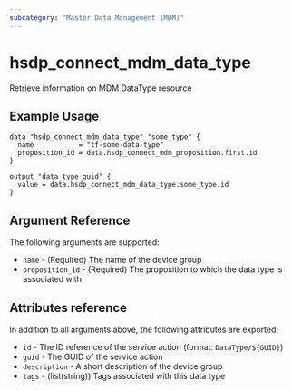 ```yaml
---
subcategory: "Master Data Management (MDM)"
---
```


# hsdp_connect_mdm_data_type

Retrieve information on MDM DataType resource

## Example Usage

```hcl
data "hsdp_connect_mdm_data_type" "some_type" {
  name           = "tf-some-data-type"
  proposition_id = data.hsdp_connect_mdm_proposition.first.id
}

output "data_type_guid" {
  value = data.hsdp_connect_mdm_data_type.some_type.id
}
```

## Argument Reference

The following arguments are supported:

* `name` - (Required) The name of the device group
* `proposition_id` - (Required) The proposition to which the data type is associated with

## Attributes reference

In addition to all arguments above, the following attributes are exported:

* `id` - The ID reference of the service action (format: `DataType/${GUID}`)
* `guid` - The GUID of the service action
* `description` - A short description of the device group
* `tags` - (list(string)) Tags associated with this data type
